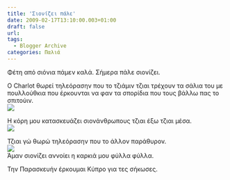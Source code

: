 ```yaml
---
title: 'Σιονίζει πάλε'
date: 2009-02-17T13:10:00.003+01:00
draft: false
url: 
tags:
  - Blogger Archive
categories: Παλιά
---
```


Φέτη από σιόνια πάμεν καλά. Σήμερα πάλε σιονίζει.  
  
Ο Charlot θωρεί τηλεόρασην που το τζιάμιν τζιαι τρέχουν τα σάλια του με πουλλούθκια που έρκουνται να φαν τα σπορίδια που τους βάλλω πας το σπιτούιν.  
[![](https://blogger.googleusercontent.com/img/b/R29vZ2xl/AVvXsEiazipY38NG4U4dypAyIudwj6dS483K97fGZyw9EiA5GDzLpuIjJlxCUSu5GQsi1OzMKbPHlwSi_UojqnJN_8oijjhuTNdgMryf6jZWRRJN7ZtywILPo0_FAWDcLyIwQIHViSBZop9suag/s400/Image+10.png)](https://blogger.googleusercontent.com/img/b/R29vZ2xl/AVvXsEiazipY38NG4U4dypAyIudwj6dS483K97fGZyw9EiA5GDzLpuIjJlxCUSu5GQsi1OzMKbPHlwSi_UojqnJN_8oijjhuTNdgMryf6jZWRRJN7ZtywILPo0_FAWDcLyIwQIHViSBZop9suag/s1600-h/Image+10.png)  
  
Η κόρη μου κατασκευάζει σιονάνθρωπους τζιαι έξω τζιαι μέσα.  
[![](https://blogger.googleusercontent.com/img/b/R29vZ2xl/AVvXsEiNBd8bC2g6PjuxHkoc2hRJa0_b9_HxnjJ016MNqkq-oGeJNAK23R13bgqRJ5NukwBX4Y5f3Iu1e117qsQd8iuqKilll-ipmgkllEzeXlqXIlcXsY8iNQDN3U27hqLcn-YhPPIEg-8IhtY/s400/Image+12.png)](https://blogger.googleusercontent.com/img/b/R29vZ2xl/AVvXsEiNBd8bC2g6PjuxHkoc2hRJa0_b9_HxnjJ016MNqkq-oGeJNAK23R13bgqRJ5NukwBX4Y5f3Iu1e117qsQd8iuqKilll-ipmgkllEzeXlqXIlcXsY8iNQDN3U27hqLcn-YhPPIEg-8IhtY/s1600-h/Image+12.png)  
  
Τζιαι γώ θωρώ τηλεόρασην που το άλλον παράθυρον.  
[![](https://blogger.googleusercontent.com/img/b/R29vZ2xl/AVvXsEhL6jqdOIRurrKQ5TMUs85LyN_FSAphP7ZQva8T_YyUl-slMkiXlRJLjoZvBKpAkT2pzDB8uo4Ri39kko1wbsnAXhEb2pv4gIRmVD5_tC_c6HJ9CSUpFT9bvhhFIP0CwucDsLc9lhaKNzw/s400/Image+13.png)](https://blogger.googleusercontent.com/img/b/R29vZ2xl/AVvXsEhL6jqdOIRurrKQ5TMUs85LyN_FSAphP7ZQva8T_YyUl-slMkiXlRJLjoZvBKpAkT2pzDB8uo4Ri39kko1wbsnAXhEb2pv4gIRmVD5_tC_c6HJ9CSUpFT9bvhhFIP0CwucDsLc9lhaKNzw/s1600-h/Image+13.png)  
Άμαν σιονίζει αννοίει η καρκιά μου φύλλα φύλλα.  
  
Την Παρασκευήν έρκουμαι Κύπρο για τες σήκωσες.
